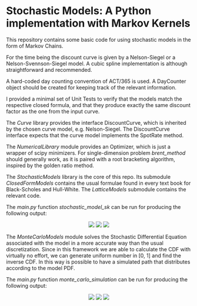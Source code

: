 # Stochastic Models: A Python implementation with Markov Kernels
This repository contains some basic code for using stochastic models in the form of Markov Chains.

For the time being the discount curve is given by a Nelson-Siegel or a Nelson-Svennson-Siegel model. A cubic spline implementation is although straightforward and recommended.

A hard-coded day counting convention of ACT/365 is used. A DayCounter object should be created for keeping track of the relevant information.

I provided a minimal set of Unit Tests to verify that the models match the respective closed formula, and that they produce exactly the same discount factor as the one from the input curve.

The *Curve* library provides the interface DiscountCurve, which is inherited by the chosen curve model, e.g. Nelson-Siegel. The DiscountCurve interface expects that the curve model implements the SpotRate method.

The *NumericalLibrary* module provides an Optimizer, which is just a wrapper of scipy minimizers. For single-dimension problem *brent_method* should generally work, as it is paired with a root bracketing algorithm, inspired by the golden ratio method.

The *StochasticModels* library is the core of this repo. Its submodule *ClosedFormModels* contains the usual formulae found in every text book for Black-Scholes and Hull-White. The *LatticeModels* submodule contains the relevant code.

The *main.py* function *stochastic_model_sk* can be run for producing the following output:

<p align="center">
  <img src="https://raw.githubusercontent.com/pmontalb/MarkovModels/master/hullWhitePdf.png">
  <img src="https://raw.githubusercontent.com/pmontalb/MarkovModels/master/shiftedLogNormalPdf.png">
  <img src="https://raw.githubusercontent.com/pmontalb/MarkovModels/master/localVolPdf.png">
</p>

The *MonteCarloModels* module solves the Stochastic Differential Equation associated with the model in a more accurate way than the usual discretization. Since in this framework we are able to calculate the CDF with virtually no effort, we can generate uniform number in [0, 1] and find the inverse CDF. In this way is possible to have a simulated path that distributes according to the model PDF.

The *main.py* function *monte_carlo_simulation* can be run for producing the following output:

<p align="center">
  <img src="https://raw.githubusercontent.com/pmontalb/MarkovModels/master/hullWhiteMonteCarlo.png">
  <img src="https://raw.githubusercontent.com/pmontalb/MarkovModels/master/shiftedLogNormalMonteCarlo.png">
  <img src="https://raw.githubusercontent.com/pmontalb/MarkovModels/master/localVolMonteCarlo.png">
</p>
